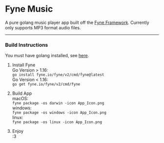 # Fyne Music

A pure golang music player app built off the [Fyne Framework](https://fyne.io/ "Fyne Framework").
Currently only supports MP3 format audio files.

------------

### Build Instructions
  
You must have golang installed, see [here](https://go.dev/doc/install).  
  
1. Install Fyne  
Go Version > 1.16:  
`go install fyne.io/fyne/v2/cmd/fyne@latest`  
Go Version < 1.16:  
`go get fyne.io/fyne/v2/cmd/fyne`  


2. Build App  
macOS:   
`fyne package -os darwin -icon App_Icon.png`  
windows:  
`fyne package -os windows -icon App_Icon.png`  
linux:  
`fyne package -os linux -icon App_Icon.png`  
  
3. Enjoy  
:3  
